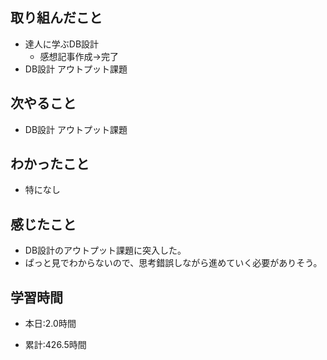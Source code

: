 ## 取り組んだこと
- 達人に学ぶDB設計
  - 感想記事作成→完了
- DB設計 アウトプット課題


## 次やること
- DB設計 アウトプット課題

  
## わかったこと
- 特になし

## 感じたこと
- DB設計のアウトプット課題に突入した。
- ぱっと見でわからないので、思考錯誤しながら進めていく必要がありそう。

## 学習時間
- 本日:2.0時間

- 累計:426.5時間

